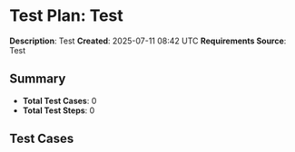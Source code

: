 # Test Plan: Test

**Description**: Test
**Created**: 2025-07-11 08:42 UTC
**Requirements Source**: Test

## Summary
- **Total Test Cases**: 0
- **Total Test Steps**: 0

## Test Cases

